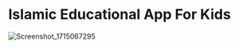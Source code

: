 # Islamic Educational App For Kids

![Screenshot_1715067295](https://github.com/MuhammadAfzalSario/Islamic-Educational-App-For-Kids/assets/92421652/f1e1db4d-5b2d-4447-8ba3-bb08dc620c85)
